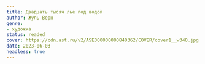 ```yaml
---
title: Двадцать тысяч лье под водой
author: Жуль Верн
genre:
- художка
status: readed
cover: https://cdn.ast.ru/v2/ASE000000000840362/COVER/cover1__w340.jpg
date: 2023-06-03
headless: true
---
```


